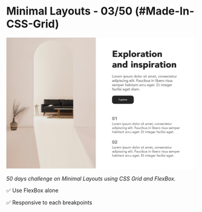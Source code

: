 # Minimal Layouts - 03/50 (#Made-In-CSS-Grid)

![Screenshot](./assets/screenshot/Minimal-04-screenshot.png)

_50 days challenge on Minimal Layouts using CSS Grid and FlexBox._

✅ Use FlexBox alone

✅ Responsive to each breakpoints
